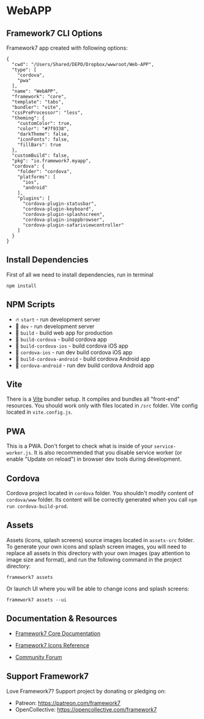 # WebAPP

## Framework7 CLI Options

Framework7 app created with following options:

```
{
  "cwd": "/Users/Shared/DEPO/Dropbox/wwwroot/Web-APP",
  "type": [
    "cordova",
    "pwa"
  ],
  "name": "WebAPP",
  "framework": "core",
  "template": "tabs",
  "bundler": "vite",
  "cssPreProcessor": "less",
  "theming": {
    "customColor": true,
    "color": "#7f9338",
    "darkTheme": false,
    "iconFonts": false,
    "fillBars": true
  },
  "customBuild": false,
  "pkg": "io.framework7.myapp",
  "cordova": {
    "folder": "cordova",
    "platforms": [
      "ios",
      "android"
    ],
    "plugins": [
      "cordova-plugin-statusbar",
      "cordova-plugin-keyboard",
      "cordova-plugin-splashscreen",
      "cordova-plugin-inappbrowser",
      "cordova-plugin-safariviewcontroller"
    ]
  }
}
```

## Install Dependencies

First of all we need to install dependencies, run in terminal
```
npm install
```

## NPM Scripts

* 🔥 `start` - run development server
* 🔧 `dev` - run development server
* 🔧 `build` - build web app for production
* 📱 `build-cordova` - build cordova app
* 📱 `build-cordova-ios` - build cordova iOS app
* 📱 `cordova-ios` - run dev build cordova iOS app
* 📱 `build-cordova-android` - build cordova Android app
* 📱 `cordova-android` - run dev build cordova Android app

## Vite

There is a [Vite](https://vitejs.dev) bundler setup. It compiles and bundles all "front-end" resources. You should work only with files located in `/src` folder. Vite config located in `vite.config.js`.

## PWA

This is a PWA. Don't forget to check what is inside of your `service-worker.js`. It is also recommended that you disable service worker (or enable "Update on reload") in browser dev tools during development.

## Cordova

Cordova project located in `cordova` folder. You shouldn't modify content of `cordova/www` folder. Its content will be correctly generated when you call `npm run cordova-build-prod`.
## Assets

Assets (icons, splash screens) source images located in `assets-src` folder. To generate your own icons and splash screen images, you will need to replace all assets in this directory with your own images (pay attention to image size and format), and run the following command in the project directory:

```
framework7 assets
```

Or launch UI where you will be able to change icons and splash screens:

```
framework7 assets --ui
```



## Documentation & Resources

* [Framework7 Core Documentation](https://framework7.io/docs/)



* [Framework7 Icons Reference](https://framework7.io/icons/)
* [Community Forum](https://forum.framework7.io)

## Support Framework7

Love Framework7? Support project by donating or pledging on:
- Patreon: https://patreon.com/framework7
- OpenCollective: https://opencollective.com/framework7